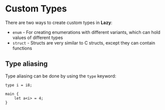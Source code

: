 
# Custom Types

There are two ways to create custom types in **Lazy**:

- `enum` - For creating enumerations with different variants, which can hold values of different types
- `struct` - Structs are very similar to C structs, except they can contain functions

## Type aliasing

Type aliasing can be done by using the `type` keyword:

```
type i = i8;

main {
    let a<i> = 4;
}
```
